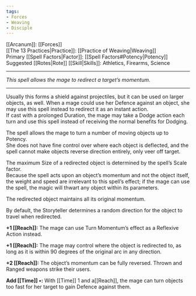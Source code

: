 ```yaml
---
tags:
- Forces
- Weaving
- Disciple
---
```


[[Arcanum]]: [[Forces]]\
[[The 13 Practices|Practice]]: [[Practice of Weaving|Weaving]]\
Primary [[Spell Factors|Factor]]: [[Spell Factors#Potency|Potency]]\
Suggested [[Rotes|Rote]] [[Skill|Skills]]: Athletics, Firearms, Science

---

_This spell allows the mage to redirect a target’s momentum._

---

Usually this forms a shield against projectiles, but it can be used on larger objects, as well. When a mage could use her Defence against an object, she may use this spell instead to redirect it as an instant action.\
If cast with a prolonged Duration, the mage may take a Dodge action each turn and use this spell instead of receiving the normal benefits for Dodging.

The spell allows the mage to turn a number of moving objects up to Potency.\
She does not have fine control over where each object is deflected, and the spell cannot make objects reverse direction entirely, only veer off target.

The maximum Size of a redirected object is determined by the spell’s Scale factor.\
Because the spell acts upon an object’s momentum and not the object itself, the weight and speed are irrelevant to this spell’s effect; if the mage can use the spell, the magic will thwart any object within its parameters.

The redirected object maintains all its original momentum.

By default, the Storyteller determines a random direction for the object to travel when redirected.

**+1 [[Reach]]:** The mage can use Turn Momentum’s effect as a Reflexive Action instead.

**+1 [[Reach]]:** The mage may control where the object is redirected to, as long as it is within 90 degrees of the original arc in any direction.

**+2 [[Reach]]:** The object’s momentum can be fully reversed. Thrown and Ranged weapons strike their users.

**Add [[Time]] •:** With [[Time]] 1 and a[[Reach]], the mage can turn objects too fast for her target to gain Defence against them.